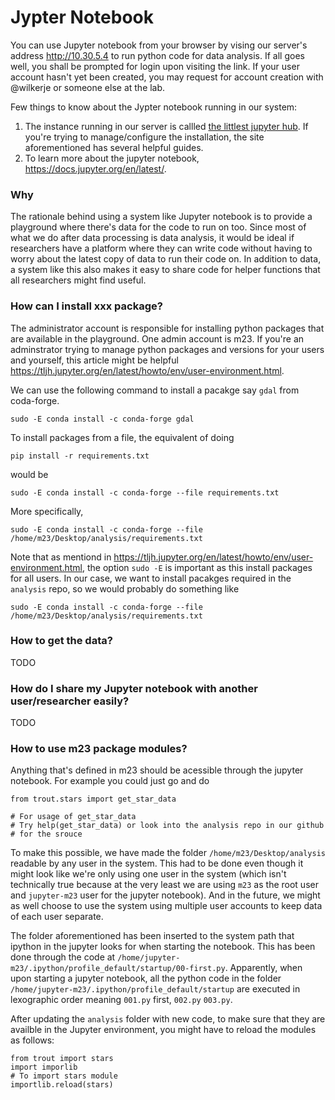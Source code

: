 # Jypter Notebook

You can use Jupyter notebook from your browser by vising our server's
address http://10.30.5.4 to run python code for data analysis. If all
goes well, you shall be prompted for login upon visiting the link. If
your user account hasn't yet been created, you may request for account
creation with @wilkerje or someone else at the lab.

Few things to know about the Jypter notebook running in our system:
1. The instance running in our server is callled [the littlest jupyter
   hub](https://tljh.jupyter.org/en/latest/install/custom-server.html).
If you're trying to manage/configure the installation, the site
aforementioned has several helpful guides.
1. To learn more about the jupyter notebook, https://docs.jupyter.org/en/latest/.   

### Why
The rationale behind using a system like Jupyter notebook is to
provide a playground where there's data for the code to run on too.
Since most of what we do after data processing is data analysis, it
would be ideal if researchers have a platform where they can write
code without having to worry about the latest copy of data to run
their code on. In addition to data, a system like this also makes it
easy to share code for helper functions that all researchers might
find useful. 

### How can I install xxx package?
The administrator account is responsible for installing python
packages that are available in the playground. One admin account is
m23. If you're an adminstrator trying to manage python packages and
versions for your users and yourself, this article might be helpful
https://tljh.jupyter.org/en/latest/howto/env/user-environment.html.   

We can use the following command to install a pacakge say `gdal` from
coda-forge.
```
sudo -E conda install -c conda-forge gdal
``` 

To install packages from a file, the equivalent of doing 

```
pip install -r requirements.txt
```

would be 

```
sudo -E conda install -c conda-forge --file requirements.txt
```

More specifically,
```
sudo -E conda install -c conda-forge --file /home/m23/Desktop/analysis/requirements.txt
```

Note that as mentiond in
https://tljh.jupyter.org/en/latest/howto/env/user-environment.html, 
the option `sudo -E` is important as this install packages for all
users. In our case, we want to install pacakges required in the
`analysis` repo, so we would probably do something like

```
sudo -E conda install -c conda-forge --file
/home/m23/Desktop/analysis/requirements.txt
```




### How to get the data?
TODO

### How do I share my Jupyter notebook with another user/researcher easily?
TODO

### How to use m23 package modules?
Anything that's defined in m23 should be acessible through the jupyter
notebook. For example you could just go and do 

```
from trout.stars import get_star_data

# For usage of get_star_data
# Try help(get_star_data) or look into the analysis repo in our github
# for the srouce
```

To make this possible, we have made the folder
`/home/m23/Desktop/analysis` readable by any user in the system.
This had to be done even though it might look like we're only using
one user in the system (which isn't technically true because at the
very least we are using `m23` as the root user and `jupyter-m23` user
for the jupyter notebook). And in the future, we might as well choose
to use the system using multiple user accounts to keep data of each
user separate.

The folder aforementioned has been inserted to the system path that
ipython in the jupyter looks for when starting the notebook. This has
been done through the code at `/home/jupyter-m23/.ipython/profile_default/startup/00-first.py`.
Apparently, when upon starting a jupyter notebook, all the python code
in the folder `/home/jupyter-m23/.ipython/profile_default/startup` are
executed in lexographic order meaning `001.py` first, `002.py`
`003.py`. 

After updating the `analysis` folder with new code, to make sure that
they are availble in the Jupyter environment, you might have to reload
the modules as follows:
```
from trout import stars
import imporlib
# To import stars module
importlib.reload(stars)
```
